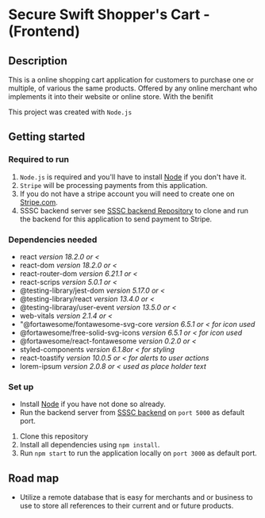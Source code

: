 # Secure Swift Shopper's Cart - (Frontend)

## Description

This is a online shopping cart application for customers to purchase one or multiple, of various the same products. 
Offered by any online merchant who implements it into their website or online store. With the benifit
 
This project was created with `Node.js`


## Getting started

### Required to run
1. `Node.js` is required and you'll have to install [Node](https://nodejs.org/en/download/) if you don't have it.
2. `Stripe` will be processing payments from this application.
3. If you do not have a stripe account you will need to create one on [Stripe.com](http://Stripe.com/register).
4. SSSC backend server see [SSSC backend Repository](https://github.com/grantGCode/Shopping-Cart-Application-Backend) to clone and run the backend for this application to send payment to Stripe.


### Dependencies needed
- react *version 18.2.0 or <*
 - react-dom *version 18.2.0 or <*
 - react-router-dom *version 6.21.1 or <*
 - react-scrips *version 5.0.1 or <*            
 - @testing-library/jest-dom *version 5.17.0 or <*
 - @testing-library/react *version 13.4.0 or <*
 - @testing-libraray/user-event *version 13.5.0 or <*
 - web-vitals *version 2.1.4 or <*
- "@fortawesome/fontawesome-svg-core *version 6.5.1 or < for icon used*
 - @fortawesome/free-solid-svg-icons *version 6.5.1 or < for icon used*
 - @fortawesome/react-fontawesome *version 0.2.0 or <*
- styled-components *version 6.1.8or < for styling*
- react-toastify *version 10.0.5 or < for alerts to user actions*
- lorem-ipsum *version 2.0.8 or < used as place holder text*

### Set up

- Install [Node](https://nodejs.org/en/download/) if you have not done so already.
- Run the backend server from [SSSC backend](https://github.com/grantGCode/Shopping-Cart-Application-Backend) on `port 5000` as default port.

1. Clone this repository
2. Install all dependencies using `npm install`.
3. Run `npm start` to run the application locally  on `port 3000` as default port.


<!-- ## How a user will buy a product -->



## Road map

- Utilize a remote database that is easy for merchants and or business to use to store all references to their current and or future products. 
